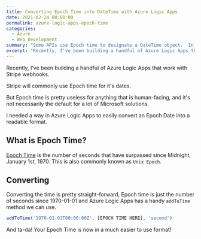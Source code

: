 ```yaml
---
title: Converting Epoch Time into DateTime with Azure Logic Apps
date: 2021-02-24 00:00:00
permalink: azure-logic-apps-epoch-time
categories:
  - Azure
  - Web Development
summary: "Some APIs use Epoch time to designate a DateTime object.  In Azure Logic Apps, how do you convert this into something useful?"
excerpt: "Recently, I've been building a handful of Azure Logic Apps that work with Stripe webhooks and I've need to convert Epoch DATETIME into a more useful format."
---
```


Recently, I've been building a handful of Azure Logic Apps that work with Stripe webhooks.

Stripe will commonly use Epoch time for it's dates.

But Epoch time is pretty useless for anything that is human-facing, and it's not necessarily the default for a lot of Microsoft solutions.  

I needed a way in Azure Logic Apps to easily convert an Epoch Date into a readable format.

## What is Epoch Time?

[Epoch Time](https://en.wikipedia.org/wiki/Epoch_(computing)) is the number of seconds that have surpassed since Midnight, January 1st, 1970.  This is also commonly known as `Unix Epoch`.

## Converting

Converting the time is pretty straight-forward, Epoch time is just the number of seconds since 1970-01-01 and Azure Logic Apps has a handy `addToTime` method we can use.

```javascript
addToTime('1970-01-01T00:00:00Z', [EPOCH TIME HERE], 'second')
```

And ta-da!  Your Epoch Time is now in a much easier to use format!


